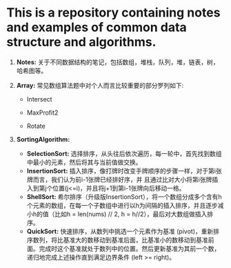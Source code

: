 # This is a repository containing notes and examples of common data structure and algorithms.

1. **Notes:** 关于不同数据结构的笔记，包括数组，堆栈，队列，堆，链表，树，哈希图等。

2. **Array:** 常见数组算法题中对个人而言比较重要的部分罗列如下:

   * Intersect

   * MaxProfit2

   * Rotate

3. **SortingAlgorithm:**
   * **SelectionSort:** 选择排序，从头往后依次遍历，每一轮中，首先找到数组中最小的元素，然后将其与当前值做交换。
   * **InsertionSort:** 插入排序，像打牌时改变手牌顺序的步骤一样，对于第i张牌而言，我们认为前i-1张牌已经排好序，并    且通过比对大小将第i张牌插入到第j个位置(j<=i)，并且将j+1到第i-1张牌向后移动一格。
   * **ShellSort:** 希尔排序（升级版InsertionSort），将一个数组分成多个含有h个元素的数组，在每一个子数组中进行以h为间隔的插入排序，并且逐步减小h的值（比如h = len(nums) // 2, h = h//2），最后对大数组做插入排序。
   * **QuickSort:** 快速排序，从数列中挑选一个元素作为基准 (pivot)，重新排序数列，将比基准大的数移动到基准后面，比基准小的数移动到基准前面。完成时这个基准就处于数列中的位置。然后更新基准为其前一个数，递归地完成上述操作直到满足边界条件 (left >= right)。